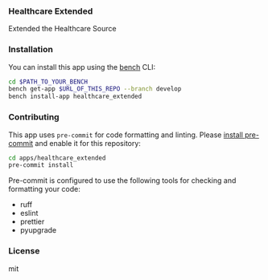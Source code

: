 ### Healthcare Extended

Extended the Healthcare Source

### Installation

You can install this app using the [bench](https://github.com/frappe/bench) CLI:

```bash
cd $PATH_TO_YOUR_BENCH
bench get-app $URL_OF_THIS_REPO --branch develop
bench install-app healthcare_extended
```

### Contributing

This app uses `pre-commit` for code formatting and linting. Please [install pre-commit](https://pre-commit.com/#installation) and enable it for this repository:

```bash
cd apps/healthcare_extended
pre-commit install
```

Pre-commit is configured to use the following tools for checking and formatting your code:

- ruff
- eslint
- prettier
- pyupgrade

### License

mit
